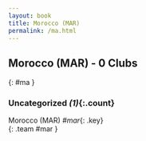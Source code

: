 ```yaml
---
layout: book
title: Morocco (MAR)
permalink: /ma.html
---
```


## Morocco (MAR) - 0 Clubs
{: #ma }









### Uncategorized _(1)_{:.count}

Morocco  (MAR)  _#mar_{: .key} <br>
{: .team #mar }


 
